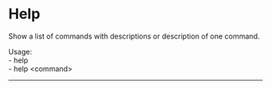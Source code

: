 # Help

Show a list of commands with descriptions or description of one command.

Usage:\
    - help\
    - help &lt;command&gt;

---